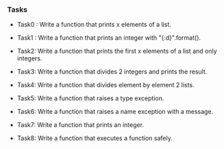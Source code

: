 ### Tasks

- Task0 : Write a function that prints x elements of a list.

- Task1 : Write a function that prints an integer with "{:d}".format().

- Task2: Write a function that prints the first x elements of a list and only integers.

- Task3: Write a function that divides 2 integers and prints the result.

- Task4: Write a function that divides element by element 2 lists.

- Task5: Write a function that raises a type exception.

- Task6: Write a function that raises a name exception with a message.

- Task7: Write a function that prints an integer.

- Task8: Write a function that executes a function safely.
